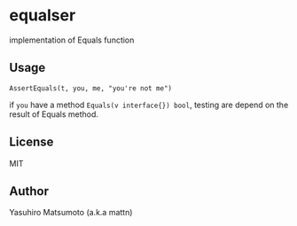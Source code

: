 # equalser

implementation of Equals function

## Usage

```
AssertEquals(t, you, me, "you're not me")
```
if `you` have a method `Equals(v interface{}) bool`, testing are depend on the result of Equals method.

## License

MIT

## Author

Yasuhiro Matsumoto (a.k.a mattn)
